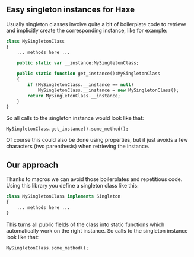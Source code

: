 Easy singleton instances for Haxe
---------------------------------

Usually singleton classes involve quite a bit of boilerplate code to retrieve
and implicitly create the corresponding instance, like for example:

```Haxe
class MySingletonClass
{
    ... methods here ...

    public static var __instance:MySingletonClass;

    public static function get_instance():MySingletonClass
    {
        if (MySingletonClass.__instance == null)
            MySingletonClass.__instance = new MySingletonClass();
        return MySingletonClass.__instance;
    }
}
```

So all calls to the singleton instance would look like that:

    MySingletonClass.get_instance().some_method();

Of course this could also be done using properties, but it just avoids a few
characters (two parenthesis) when retrieving the instance.

Our approach
------------

Thanks to macros we can avoid those boilerplates and repetitious code. Using
this library you define a singleton class like this:

```Haxe
class MySingletonClass implements Singleton
{
    ... methods here ...
}
```

This turns all public fields of the class into static functions which
automatically work on the right instance. So calls to the singleton instance
look like that:

    MySingletonClass.some_method();
